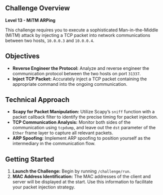 ## Challenge Overview

**Level 13 - MiTM ARPing**

This challenge requires you to execute a sophisticated Man-in-the-Middle (MiTM) attack by injecting a TCP packet into network communications between two hosts, `10.0.0.3` and `10.0.0.4`.

## Objectives

- **Reverse Engineer the Protocol:** Analyze and reverse engineer the communication protocol between the two hosts on port `31337`.
- **Inject TCP Packet:** Accurately inject a TCP packet containing the appropriate command into the ongoing communication.

## Technical Approach

- **Scapy for Packet Manipulation:** Utilize Scapy’s `sniff` function with a packet callback filter to identify the precise timing for packet injection.
- **TCP Communication Analysis:** Monitor both sides of the communication using `tcpdump`, and leave out the `dst` parameter of the `Ether` frame layer to capture all relevant packets.
- **ARP Spoofing:** Implement ARP spoofing to position yourself as the intermediary in the communication flow.

## Getting Started

1. **Launch the Challenge:** Begin by running `/challenge/run`.
2. **MAC Address Identification:** The MAC addresses of the client and server will be displayed at the start. Use this information to facilitate your packet injection strategy.
